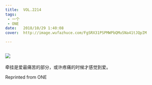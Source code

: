 ```yaml
---
title:	VOL.2214
tags:
 - 一个
 - ONE
date:	2018/10/29 1:40:08
cover:	http://image.wufazhuce.com/FgSRX31PSPMWPbQMuSNa41tJQpIM

---
```

![](http://image.wufazhuce.com/FgSRX31PSPMWPbQMuSNa41tJQpIM)
---

牵挂是爱最痛苦的部分，或许疼痛的时候才感觉到爱。
 
Reprinted from ONE
